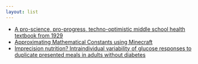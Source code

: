 ```yaml
---
layout: list
---
```


 - [A pro-science, pro-progress, techno-optimistic middle school health textbook from 1929](https://moreisdifferent.blog/p/a-pro-science-pro-progress-techno)
 - [Approximating Mathematical Constants using Minecraft](https://arxiv.org/abs/2411.18464)
 - [Imprecision nutrition? Intraindividual variability of glucose responses to duplicate presented meals in adults without diabetes](https://ajcn.nutrition.org/article/S0002-9165(24)00814-1/abstract)
